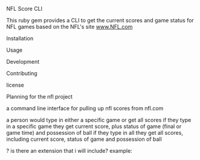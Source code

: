 NFL Score CLI

This ruby gem provides a CLI to get the current scores and game status for NFL games based on the NFL's site www.NFL.com

Installation

Usage

Development

Contributing

license


  Planning for the nfl project

  a command line interface for pulling up nfl scores from nfl.com

  a person would type in either a specific game or get all scores
  if they type in a specific game they get
  current score, plus status of game (final or game time) and possession of ball
  if they type in all they get all scores, including current score, status of game and possession of ball

  ? is there an extension that i will include?
  example:
